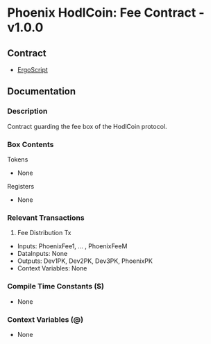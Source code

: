 # Phoenix HodlCoin: Fee Contract - v1.0.0

## Contract
- [ErgoScript](ergoscript/phoenix_v1_hodlcoin_fee.es)

## Documentation

### Description
Contract guarding the fee box of the HodlCoin protocol.

### Box Contents
Tokens
- None

Registers
- None

### Relevant Transactions
1. Fee Distribution Tx
- Inputs: PhoenixFee1, ... , PhoenixFeeM
- DataInputs: None
- Outputs: Dev1PK, Dev2PK, Dev3PK, PhoenixPK
- Context Variables: None

### Compile Time Constants ($)
- None

### Context Variables (@)
- None
